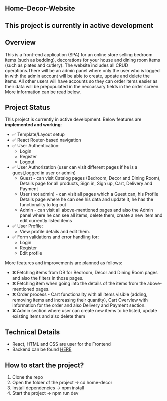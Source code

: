 ## Home-Decor-Website </br>

## This project is currently in active development </br>

## Overview

This is a front-end application (SPA) for an online store selling bedroom items (such as bedding), decorations for your house and dining room items (such as plates and cutlery). The website includes all CRUD operations.There will be an admin panel where only the user who is logged in with the admin account will be able to create, update and delete the items. All other users will have accounts so they can order items easier as their data will be prepopulated in the neccassary fields in the order screen. More information can be read below.

## Project Status

This project is currently in active development. Below features are **implemented and working**:

- ✅ Template/Layout setup
- ✅ React Router-based navigation
- ✅ User Authentication:
  - Login
  - Register
  - Logout
- ✅ User Authorization (user can visit different pages if he is a guest,logged in user or admin)
  - Guest - can visit Catalog pages (Bedroom, Decor and Dining Room), Details page for all products, Sign in, Sign up, Cart, Delivery and Payment
  - User (not admin) - can visit all pages which a Guest can, his Profile Details page where he can see his data and update it, he has the functionality to log out 
  - Admin - can visit all above-mentioned pages and also the Admin panel where he can see all items, delete them, create a new item and edit currently listed items
- ✅ User Profile:
  - View profile details and edit them.
- ✅ Form validations and error handling for:
  - Login
  - Register
  - Edit profile

More features and improvements are planned as follows:

- ❌ Fetching items from DB for Bedroom, Decor and Dining Room pages and also the filters in those pages. </br>
- ❌ Fetching item when going into the details of the items from the above-mentioned pages. </br>
- ❌ Order process - Cart functionality with all items visible (adding, removing items and increasing their quantity), Cart Overview with information for the order and also Delivery and Payment section. </br>
- ❌ Admin section where user can create new items to be listed, update existing items and also delete them </br>

## Technical Details

- React, HTML and CSS are user for the Frontend
- Backend can be found [HERE](https://github.com/icovv/REST-API)<br/>

## How to start the project?

1. Clone the repo
2. Open the folder of the project -> cd home-decor
3. Install dependencies ->  npm install
4. Start the project -> npm run dev

